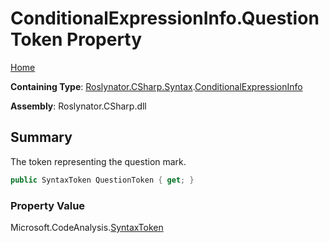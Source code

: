 <a name="_top"></a>

# ConditionalExpressionInfo\.QuestionToken Property

[Home](../../../../../README.md#_top)

**Containing Type**: [Roslynator.CSharp.Syntax](../../README.md#_top)\.[ConditionalExpressionInfo](../README.md#_top)

**Assembly**: Roslynator\.CSharp\.dll

## Summary

The token representing the question mark\.

```csharp
public SyntaxToken QuestionToken { get; }
```

### Property Value

Microsoft\.CodeAnalysis\.[SyntaxToken](https://docs.microsoft.com/en-us/dotnet/api/microsoft.codeanalysis.syntaxtoken)

